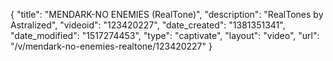 {
    "title": "MENDARK-NO ENEMIES (RealTone)",
    "description": "RealTones by Astralized",
    "videoid": "123420227",
    "date_created": "1381351341",
    "date_modified": "1517274453",
    "type": "captivate",
    "layout": "video",
    "url": "\/v\/mendark-no-enemies-realtone\/123420227"
}